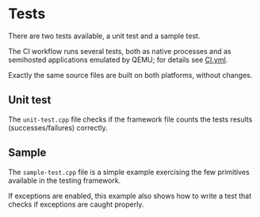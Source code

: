 # Tests

There are two tests available, a unit test and a sample test.

The CI workflow runs several tests, both as native processes and as
semihosted applications emulated by QEMU; for details see
[CI.yml](../.github/workflows/CI.yml).

Exactly the same source files are built on both platforms, without
changes.

## Unit test

The `unit-test.cpp` file checks if the framework file counts
the tests results (successes/failures) correctly.

## Sample

The `sample-test.cpp` file is a simple example exercising the
few primitives available in the testing framework.

If exceptions are enabled, this example also shows how to write a
test that checks if exceptions are caught properly.
